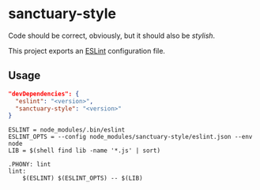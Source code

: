 # sanctuary-style

Code should be correct, obviously, but it should also be *stylish*.

This project exports an [ESLint][1] configuration file.

## Usage

```json
"devDependencies": {
  "eslint": "<version>",
  "sanctuary-style": "<version>"
}
```

```make
ESLINT = node_modules/.bin/eslint
ESLINT_OPTS = --config node_modules/sanctuary-style/eslint.json --env node
LIB = $(shell find lib -name '*.js' | sort)

.PHONY: lint
lint:
	$(ESLINT) $(ESLINT_OPTS) -- $(LIB)
```


[1]: https://eslint.org/
